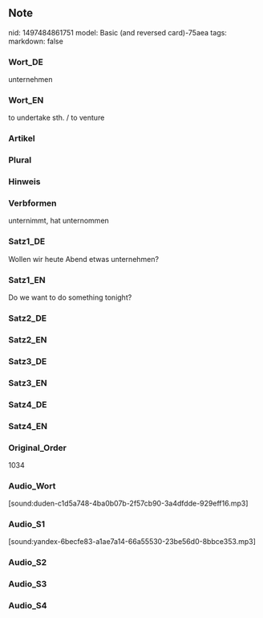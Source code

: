 ## Note
nid: 1497484861751
model: Basic (and reversed card)-75aea
tags: 
markdown: false

### Wort_DE
unternehmen

### Wort_EN
to undertake sth. / to venture

### Artikel


### Plural


### Hinweis


### Verbformen
unternimmt, hat unternommen

### Satz1_DE
Wollen wir heute Abend etwas unternehmen?

### Satz1_EN
Do we want to do something tonight?

### Satz2_DE


### Satz2_EN


### Satz3_DE


### Satz3_EN


### Satz4_DE


### Satz4_EN


### Original_Order
1034

### Audio_Wort
[sound:duden-c1d5a748-4ba0b07b-2f57cb90-3a4dfdde-929eff16.mp3]

### Audio_S1
[sound:yandex-6becfe83-a1ae7a14-66a55530-23be56d0-8bbce353.mp3]

### Audio_S2


### Audio_S3


### Audio_S4

